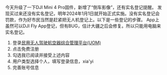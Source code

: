 今天升级了一下DJI Mini 4 Pro固件，新增了“倒车影像”，还有实名登记提醒。
发现买过来还没有实名登记，明年2024年1月1日就开始正式实施。没有实名登记会罚款，作为好市民当然是赶紧把无人机登记上。以下是一些登记的步骤。
App上虽然可以DJI Fly App登记，但有BUG，估计大疆之后会修复。所以只能用电脑来实名登记。

1. 登录[民用无人驾驶航空器综合管理平台(UOM)](https://uom.caac.gov.cn/)
2. 点击免费注册
3. 勾选我已阅读并接受上述内容
4. 用户类型选择个人，填写登录信息，xia'yi
5. 完善账号信息